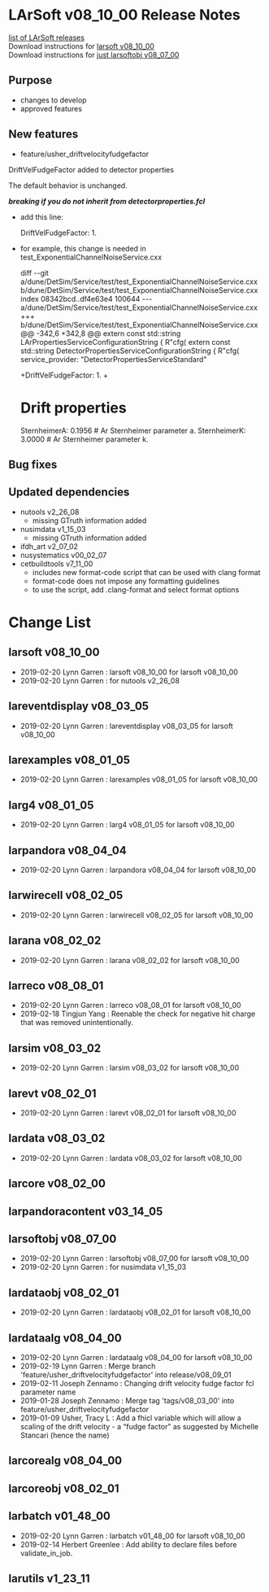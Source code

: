 # LArSoft v08_10_00 Release Notes



[list of LArSoft releases](LArSoft_release_list)  
Download instructions for [larsoft v08_10_00](https://scisoft.fnal.gov/scisoft/bundles/larsoft/v08_10_00/larsoft-v08_10_00.html)  
Download instructions for [just larsoftobj v08_07_00](https://scisoft.fnal.gov/scisoft/bundles/larsoftobj/v08_07_00/larsoftobj-v08_07_00.html)

## Purpose

-   changes to develop
-   approved features

## New features

- feature/usher_driftvelocityfudgefactor

DriftVelFudgeFactor added to detector properties

The default behavior is unchanged.

***breaking if you do not inherit from detectorproperties.fcl***

- add this line:

    DriftVelFudgeFactor: 1.

- for example, this change is needed in test_ExponentialChannelNoiseService.cxx

    diff --git a/dune/DetSim/Service/test/test_ExponentialChannelNoiseService.cxx b/dune/DetSim/Service/test/test_ExponentialChannelNoiseService.cxx
    index 08342bcd..df4e63e4 100644
    --- a/dune/DetSim/Service/test/test_ExponentialChannelNoiseService.cxx
    +++ b/dune/DetSim/Service/test/test_ExponentialChannelNoiseService.cxx
    @@ -342,6 +342,8 @@ extern const std::string LArPropertiesServiceConfigurationString { R"cfg(
     extern const std::string DetectorPropertiesServiceConfigurationString { R"cfg(
     service_provider: "DetectorPropertiesServiceStandard"

    +DriftVelFudgeFactor: 1.
    +
     # Drift properties
     SternheimerA:     0.1956  # Ar Sternheimer parameter a.
     SternheimerK:     3.0000  # Ar Sternheimer parameter k.

## Bug fixes

## Updated dependencies

-   nutools v2_26_08
    -   missing GTruth information added
-   nusimdata v1_15_03
    -   missing GTruth information added
-   ifdh_art v2_07_02
-   nusystematics v00_02_07
-   cetbuildtools v7_11_00
    -   includes new format-code script that can be used with clang format
    -   format-code does not impose any formatting guidelines
    -   to use the script, add .clang-format and select format options

# Change List

## larsoft v08_10_00

-   2019-02-20 Lynn Garren : larsoft v08_10_00 for larsoft v08_10_00
-   2019-02-20 Lynn Garren : for nutools v2_26_08

## lareventdisplay v08_03_05

-   2019-02-20 Lynn Garren : lareventdisplay v08_03_05 for larsoft v08_10_00

## larexamples v08_01_05

-   2019-02-20 Lynn Garren : larexamples v08_01_05 for larsoft v08_10_00

## larg4 v08_01_05

-   2019-02-20 Lynn Garren : larg4 v08_01_05 for larsoft v08_10_00

## larpandora v08_04_04

-   2019-02-20 Lynn Garren : larpandora v08_04_04 for larsoft v08_10_00

## larwirecell v08_02_05

-   2019-02-20 Lynn Garren : larwirecell v08_02_05 for larsoft v08_10_00

## larana v08_02_02

-   2019-02-20 Lynn Garren : larana v08_02_02 for larsoft v08_10_00

## larreco v08_08_01

-   2019-02-20 Lynn Garren : larreco v08_08_01 for larsoft v08_10_00
-   2019-02-18 Tingjun Yang : Reenable the check for negative hit charge that was removed unintentionally.

## larsim v08_03_02

-   2019-02-20 Lynn Garren : larsim v08_03_02 for larsoft v08_10_00

## larevt v08_02_01

-   2019-02-20 Lynn Garren : larevt v08_02_01 for larsoft v08_10_00

## lardata v08_03_02

-   2019-02-20 Lynn Garren : lardata v08_03_02 for larsoft v08_10_00

## larcore v08_02_00

## larpandoracontent v03_14_05

## larsoftobj v08_07_00

-   2019-02-20 Lynn Garren : larsoftobj v08_07_00 for larsoft v08_10_00
-   2019-02-20 Lynn Garren : for nusimdata v1_15_03

## lardataobj v08_02_01

-   2019-02-20 Lynn Garren : lardataobj v08_02_01 for larsoft v08_10_00

## lardataalg v08_04_00

-   2019-02-20 Lynn Garren : lardataalg v08_04_00 for larsoft v08_10_00
-   2019-02-19 Lynn Garren : Merge branch 'feature/usher_driftvelocityfudgefactor' into release/v08_09_01
-   2019-02-11 Joseph Zennamo : Changing drift velocity fudge factor fcl parameter name
-   2019-01-28 Joseph Zennamo : Merge tag 'tags/v08_03_00' into feature/usher_driftvelocityfudgefactor
-   2019-01-09 Usher, Tracy L : Add a fhicl variable which will allow a scaling of the drift velocity - a “fudge factor” as suggested by Michelle Stancari (hence the name)

## larcorealg v08_04_00

## larcoreobj v08_02_01

## larbatch v01_48_00

-   2019-02-20 Lynn Garren : larbatch v01_48_00 for larsoft v08_10_00
-   2019-02-14 Herbert Greenlee : Add ability to declare files before validate_in_job.

## larutils v1_23_11
